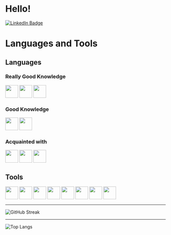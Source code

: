 # Hello!
<div id="badges">
  <a href="https://www.linkedin.com/in/konstantinos-bakos-7ab082202/
">
	<img src="https://img.shields.io/badge/LinkedIn-blue?style=for-the-badge&logo=linkedin&logoColor=white" alt="LinkedIn Badge"/>
	</a>
</div>


# Languages and Tools

## Languages

### Really Good Knowledge

<img src='https://cdn.jsdelivr.net/gh/devicons/devicon/icons/c/c-original.svg' height=40> <img src='https://cdn.jsdelivr.net/gh/devicons/devicon/icons/cplusplus/cplusplus-original.svg' height=40> <img src='https://cdn.jsdelivr.net/gh/devicons/devicon/icons/python/python-original.svg' height=40>

### Good Knowledge

<img src='https://cdn.jsdelivr.net/gh/devicons/devicon/icons/java/java-original.svg' height=40>
<img src='https://cdn.jsdelivr.net/gh/devicons/devicon/icons/bash/bash-original.svg' height=40>

### Acquainted with

<img src='https://cdn.jsdelivr.net/gh/devicons/devicon/icons/html5/html5-original.svg' height=40>
<img src='https://cdn.jsdelivr.net/gh/devicons/devicon/icons/javascript/javascript-original.svg' height=40>
<img src='https://cdn.jsdelivr.net/gh/devicons/devicon/icons/php/php-original.svg' height=40>

## Tools

<img src='https://cdn.jsdelivr.net/gh/devicons/devicon/icons/mysql/mysql-original.svg' height=40>
<img src='https://cdn.jsdelivr.net/gh/devicons/devicon/icons/pandas/pandas-original.svg' height=40>
<img src='https://cdn.jsdelivr.net/gh/devicons/devicon/icons/trello/trello-plain-wordmark.svg' height=40>
<img src='https://cdn.jsdelivr.net/gh/devicons/devicon/icons/docker/docker-original.svg' height=40>
<img src='https://cdn.jsdelivr.net/gh/devicons/devicon/icons/jupyter/jupyter-original.svg' height=40>
<img src='https://cdn.jsdelivr.net/gh/devicons/devicon/icons/latex/latex-original.svg' height=40>
<img src='https://cdn.jsdelivr.net/gh/devicons/devicon/icons/matlab/matlab-original.svg' height=40>
<img src='https://cdn.jsdelivr.net/gh/devicons/devicon/icons/linux/linux-original.svg' height=40>

***

![GitHub Streak](http://github-readme-streak-stats.herokuapp.com?user=konstantinosbakos&theme=dark&background=2B5463)

***

![Top Langs](https://github-readme-stats.vercel.app/api/top-langs/?username=konstantinosbakos&layout=compact&theme=dark&background=2B5463)
